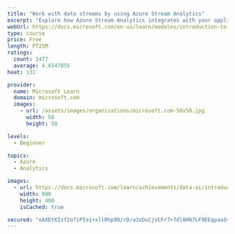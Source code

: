 ```yaml
---
title: "Work with data streams by using Azure Stream Analytics"
excerpt: "Explore how Azure Stream Analytics integrates with your applications or Internet of Things devices to gain insights with real-time streaming data."
webUrl: https://docs.microsoft.com/en-us/learn/modules/introduction-to-data-streaming/
type: course
price: Free
length: PT25M
ratings:
  count: 1477
  average: 4.6547055
heat: 131

provider:
  name: Microsoft Learn
  domain: microsoft.com
  images:
    - url: /assets/images/organizations/microsoft.com-50x50.jpg
      width: 50
      height: 50

levels:
  - Beginner

topics:
  - Azure
  - Analytics

images:
  - url: https://docs.microsoft.com/learn/achievements/data-ai/introduction-to-data-streaming-badge-social.png
    width: 800
    height: 400
    isCached: true

secured: "oAXEtKIzf2o7iPIei+xllRhp9O/rD/a3zDuCjVCFr7+7dl8HN7LF9EEqpaa5vP9dPJNq7qddVZZA500YLyLHggpWcZz6QLeocc36VENHQ8Dbn2Oxs9GqCMC4619aumRA1iKaUqZJpDjTNgTggAxfDd/2f1JUcpJEDEZ7L3K0rZcPrxO691DSMRPr5M66uYrCTAx/YWJBUpgpd4yt6bFfrMCfTMtjsI84Wt0yBOq9fRqdKkF4kjblUBNHdRkLVubNYbtnyDIY0KeLlnZWexOmsK8df0/kOdfwzc0z9ikvqhAgxv0Bj2+Ot0lekLsuYO0LzrE5xcyFpucOFHISWCQvju16WrogO/TEyZ6OX1MMG0FdBFtJ1paVeGJL4LU5S5rKIRWMw3PmmFLxF9xoaGVqjIcYdBnHuAhBUe0DGH54hK0=;wAOLfmzKbJkMpyKWjURIfA=="
---
```


